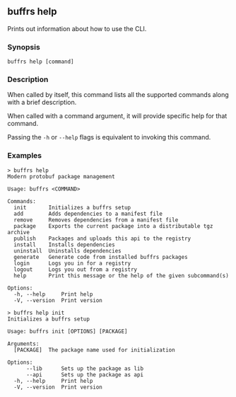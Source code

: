 ## buffrs help

Prints out information about how to use the CLI.

### Synopsis

`buffrs help [command]`

### Description

When called by itself, this command lists all the supported commands along with
a brief description.

When called with a command argument, it will provide specific help for that
command.

Passing the `-h` or `--help` flags is equivalent to invoking this command.

### Examples

```
> buffrs help
Modern protobuf package management

Usage: buffrs <COMMAND>

Commands:
  init       Initializes a buffrs setup
  add        Adds dependencies to a manifest file
  remove     Removes dependencies from a manifest file
  package    Exports the current package into a distributable tgz archive
  publish    Packages and uploads this api to the registry
  install    Installs dependencies
  uninstall  Uninstalls dependencies
  generate   Generate code from installed buffrs packages
  login      Logs you in for a registry
  logout     Logs you out from a registry
  help       Print this message or the help of the given subcommand(s)

Options:
  -h, --help     Print help
  -V, --version  Print version
```

```
> buffrs help init
Initializes a buffrs setup

Usage: buffrs init [OPTIONS] [PACKAGE]

Arguments:
  [PACKAGE]  The package name used for initialization

Options:
      --lib      Sets up the package as lib
      --api      Sets up the package as api
  -h, --help     Print help
  -V, --version  Print version
```